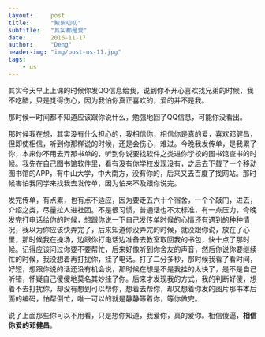 ```yaml
---
layout:     post
title:      "絮絮叨叨"
subtitle:   "其实都是爱"
date:       2016-11-17
author:     "Deng"
header-img: "img/post-us-11.jpg"
tags:
    - us
---
```

其实今天早上上课的时候你发QQ信息给我，说到你不开心喜欢找兄弟的时候，我不吃醋，只是觉得伤心，因为我怕你真正喜欢的，爱的并不是我。

那时候一时间都不知道应该跟你说什么，勉强地回了QQ信息，可能你没看出。

那时候我在想，其实没有什么担心的，我相信你，相信你是真的爱，喜欢邓健昌，但即使相信，听到你那样说的时候，还是会伤心，难过。今晚我发传单，是我累了你，本来你不用去弄那书单的，听到你说要找软件之类进你学校的图书馆查书的时候。我先在自己图书馆软件里，看有没有你学校发现没有，之后去下载了一个移动图书馆的APP，有中山大学，中大南方，没有你的，后来又去百度了找网站。那时候害怕我同学来找我去发传单，因为怕来不及跟你说完。

发完传单，有点累，也有点不适应，因为要走五六十个宿舍，一个个敲门，进去，介绍之类，尽量拉人进社团。不是很习惯，普通话也不太标准，有一点压力，今晚发完打电话给你的时候，想跟你说一下自己发传单时候的心情还有遇到的种种情况，我以为你应该快弄完了，后来知道你没弄完的时候，就没跟你说，放在了心里，那时候我在操场，边跟你打电话边准备去教室取回我的书包，快十点了那时候。记得应该问过你要不要帮忙，后来好像听到你舍友的声音，然后你说你要继续忙的时候，我没想着再打扰你，挂了电话。打了二分多秒，那时候我看了看时间，好短，想跟你说的话还没有机会说，那时候在想是不是我挂的太快了，是不是自己听错，怀疑自己傻傻地莫名其妙挂了你。后来才发现我的方式，我的判断好傻，想着不去打扰你，却没有想到可以帮你，想着去帮你，却又想着你发的图片那书本后面的编码，怕帮倒忙，唯一可以的就是静静等着你，等你做完。

说了上面那些你可以不用看，只是想你知道，我爱你，真的爱你。相信傻逼，**相信你爱的邓健昌**。
